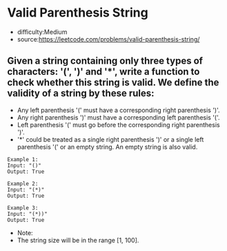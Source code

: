# Valid Parenthesis String
* difficulty:Medium
* source:https://leetcode.com/problems/valid-parenthesis-string/

## Given a string containing only three types of characters: '(', ')' and '\*', write a function to check whether this string is valid. We define the validity of a string by these rules:

* Any left parenthesis '(' must have a corresponding right parenthesis ')'.
* Any right parenthesis ')' must have a corresponding left parenthesis '('.
* Left parenthesis '(' must go before the corresponding right parenthesis ')'.
* '\*' could be treated as a single right parenthesis ')' or a single left parenthesis '(' or an empty string.
An empty string is also valid.

```
Example 1:
Input: "()"
Output: True
```
```
Example 2:
Input: "(*)"
Output: True
```
```
Example 3:
Input: "(*))"
Output: True
```
* Note:
* The string size will be in the range [1, 100].
